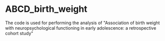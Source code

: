 # ABCD_birth_weight
The code is used for performing the  analysis of "Association of birth weight with neuropsychological functioning in early adolescence: a retrospective cohort study"
